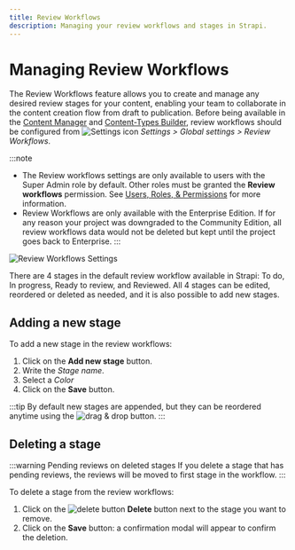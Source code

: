 ```yaml
---
title: Review Workflows
description: Managing your review workflows and stages in Strapi.
---
```


# Managing Review Workflows <EnterpriseBadge />

The Review Workflows feature allows you to create and manage any desired review stages for your content, enabling your team to collaborate in the content creation flow from draft to publication. Before being available in the [Content Manager](/user-docs/content-manager/reviewing-content) and [Content-Types Builder](/user-docs/content-type-builder), review workflows should be configured from ![Settings icon](/img/assets/icons/settings.svg) *Settings > Global settings > Review Workflows*.

:::note
- The Review workflows settings are only available to users with the Super Admin role by default. Other roles must be granted the **Review workflows** permission. See [Users, Roles, & Permissions](/user-docs/users-roles-permissions) for more information.
- Review Workflows are only available with the Enterprise Edition. If for any reason your project was downgraded to the Community Edition, all review workflows data would not be deleted but kept until the project goes back to Enterprise.
:::

![Review Workflows Settings](/img/assets/review-workflows/review-workflows.png)

There are 4 stages in the default review workflow available in Strapi: To do, In progress, Ready to review, and Reviewed. All 4 stages can be edited, reordered or deleted as needed, and it is also possible to add new stages.

## Adding a new stage

To add a new stage in the review workflows:

1. Click on the **Add new stage** button.
2. Write the *Stage name*.
3. Select a *Color*
3. Click on the **Save** button.

:::tip
By default new stages are appended, but they can be reordered anytime using the ![drag & drop](/img/assets/icons/drag.svg) button.
:::

## Deleting a stage

:::warning Pending reviews on deleted stages
If you delete a stage that has pending reviews, the reviews will be moved to first stage in the workflow.
:::

To delete a stage from the review workflows:

1. Click on the ![delete button](/img/assets/icons/delete.svg) **Delete** button next to the stage you want to remove.
2. Click on the **Save** button: a confirmation modal will appear to confirm the deletion.

<FeedbackPlaceholder />
